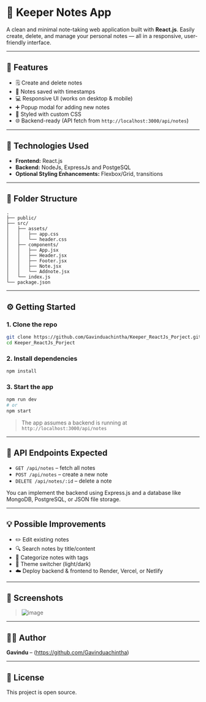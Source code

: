 # 📝 Keeper Notes App

A clean and minimal note-taking web application built with **React.js**. Easily create, delete, and manage your personal notes — all in a responsive, user-friendly interface.

---

## 🚀 Features

- 🗒️ Create and delete notes
- 📆 Notes saved with timestamps
- 💻 Responsive UI (works on desktop & mobile)
- ➕ Popup modal for adding new notes
- 🎨 Styled with custom CSS
- 🌐 Backend-ready (API fetch from `http://localhost:3000/api/notes`)

---

## 🔧 Technologies Used

- **Frontend:** React.js
- **Backend:** NodeJs, ExpressJs and PostgeSQL
- **Optional Styling Enhancements:** Flexbox/Grid, transitions

---

## 📁 Folder Structure

```
.
├── public/
├── src/
│   ├── assets/
│   │   ├── app.css
│   │   └── header.css
│   ├── components/
│   │   ├── App.jsx
│   │   ├── Header.jsx
│   │   ├── Footer.jsx
│   │   ├── Note.jsx
│   │   └── Addnote.jsx
│   └── index.js
└── package.json
```

---

## ⚙️ Getting Started

### 1. Clone the repo

```bash
git clone https://github.com/Gavinduachintha/Keeper_ReactJs_Porject.git
cd Keeper_ReactJs_Porject
```

### 2. Install dependencies

```bash
npm install
```

### 3. Start the app

```bash
npm run dev
# or
npm start
```

> The app assumes a backend is running at `http://localhost:3000/api/notes`

---

## 📌 API Endpoints Expected

- `GET /api/notes` – fetch all notes
- `POST /api/notes` – create a new note
- `DELETE /api/notes/:id` – delete a note

You can implement the backend using Express.js and a database like MongoDB, PostgreSQL, or JSON file storage.

---

## 💡 Possible Improvements

- ✏️ Edit existing notes
- 🔍 Search notes by title/content
- 📂 Categorize notes with tags
- 🎨 Theme switcher (light/dark)
- ☁️ Deploy backend & frontend to Render, Vercel, or Netlify

---

## 📸 Screenshots

>![image](https://github.com/user-attachments/assets/d603891e-6475-410a-ac4a-1c7cebf570ba)


---

## 🧑‍💻 Author

**Gavindu** – (https://github.com/Gavinduachintha)

---

## 📄 License

This project is open source.
